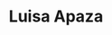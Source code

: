 ---
layout: autor
title: Luisa Apaza
posicion: Ilustradora
generosAutor: Cómic
selloAutor:
paisAutor:
selloAutor:

imagenAutor:
---